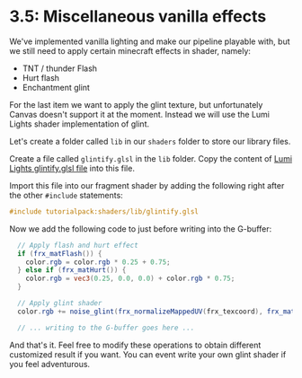 # 3.5: Miscellaneous vanilla effects

We've implemented vanilla lighting and make our pipeline playable with, but we still need to apply certain minecraft effects in shader, namely:
* TNT / thunder Flash
* Hurt flash
* Enchantment glint

For the last item we want to apply the glint texture, but unfortunately Canvas doesn't support it at the moment. Instead we will use the Lumi Lights shader implementation of glint.

Let's create a folder called `lib` in our `shaders` folder to store our library files.

Create a file called `glintify.glsl` in the `lib` folder. Copy the content of [Lumi Lights glintify.glsl file](https://github.com/spiralhalo/LumiLights/blob/wip/assets/lumi/shaders/lib/glintify.glsl) into this file.

Import this file into our fragment shader by adding the following right after the other `#include` statements:
```glsl
#include tutorialpack:shaders/lib/glintify.glsl
```

Now we add the following code to just before writing into the G-buffer:

```glsl
  // Apply flash and hurt effect
  if (frx_matFlash()) {
    color.rgb = color.rgb * 0.25 + 0.75;
  } else if (frx_matHurt()) {
    color.rgb = vec3(0.25, 0.0, 0.0) + color.rgb * 0.75;
  }

  // Apply glint shader
  color.rgb += noise_glint(frx_normalizeMappedUV(frx_texcoord), frx_matGlint());

  // ... writing to the G-buffer goes here ...
```

And that's it. Feel free to modify these operations to obtain different customized result if you want. You can event write your own glint shader if you feel adventurous.
